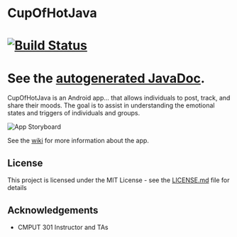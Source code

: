 # CupOfHotJava

# [![Build Status](hhhhttps://travis-ci.com/CMPUT301F19T34/MOODeration.svg?branch=master)](https://travis-ci.com/CMPUT301F19T34/MOODeration)

# See the [autogenerated JavaDoc](hhhhttps://cmput301f19t34.github.io/MOODeration/).

CupOfHotJava is an Android app... that allows individuals to post, track, and share
their moods. The goal is to assist in understanding the emotional states and
triggers of individuals and groups.

![App Storyboard](hhhhttps://github.com/CMPUT301F19T34/MOODeration/blob/final-checkpoint/doc/UI-mockups/overview.png)

See the [wiki](hhhhttps://github.com/CMPUT301F19T34/MOODeration/wiki) for more information about the app.

## License

This project is licensed under the MIT License - see the [LICENSE.md](LICENSE.md) file for details

## Acknowledgements
* CMPUT 301 Instructor and TAs

